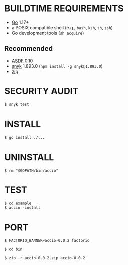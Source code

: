 # BUILDTIME REQUIREMENTS

* [Go](https://golang.org/) 1.17+
* a POSIX compatible shell (e.g., `bash`, `ksh`, `sh`, `zsh`)
* Go development tools (`sh acquire`)

## Recommended

* [ASDF](https://asdf-vm.com/) 0.10
* [snyk](https://www.npmjs.com/package/snyk) 1.893.0 (`npm install -g snyk@1.893.0`)
* [zip](https://linux.die.net/man/1/zip)

# SECURITY AUDIT

```console
$ snyk test
```

# INSTALL

```console
$ go install ./...
```

# UNINSTALL

```console
$ rm "$GOPATH/bin/accio"
```

# TEST

```console
$ cd example
$ accio -install
```

# PORT

```console
$ FACTORIO_BANNER=accio-0.0.2 factorio

$ cd bin

$ zip -r accio-0.0.2.zip accio-0.0.2
```
